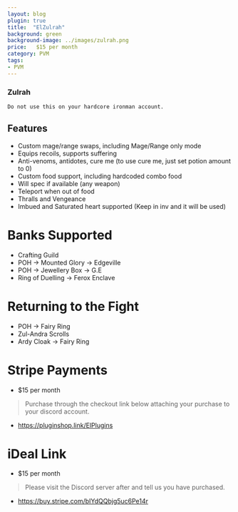 ```yaml
---
layout: blog
plugin: true
title:  "ElZulrah"
background: green
background-image: ../images/zulrah.png
price:   $15 per month
category: PVM
tags:
- PVM
---
```


### Zulrah
    Do not use this on your hardcore ironman account.

## Features

- Custom mage/range swaps, including Mage/Range only mode
- Equips recoils, supports suffering
- Anti-venoms, antidotes, cure me (to use cure me, just set potion amount to 0)
- Custom food support, including hardcoded combo food
- Will spec if available (any weapon)
- Teleport when out of food
- Thralls and Vengeance
- Imbued and Saturated heart supported (Keep in inv and it will be used)

# Banks Supported

- Crafting Guild
- POH -> Mounted Glory -> Edgeville
- POH -> Jewellery Box -> G.E
- Ring of Duelling -> Ferox Enclave

# Returning to the Fight

- POH -> Fairy Ring
- Zul-Andra Scrolls
- Ardy Cloak -> Fairy Ring

# Stripe Payments
- $15 per month
> Purchase through the checkout link below attaching your purchase to your discord account.
- <a href="https://pluginshop.link/ElPlugins">https://pluginshop.link/ElPlugins</a>

# iDeal Link
- $15 per month
> Please visit the Discord server after and tell us you have purchased.
- <a href="https://buy.stripe.com/bIYdQQbjg5uc6Pe14r">https://buy.stripe.com/bIYdQQbjg5uc6Pe14r</a>